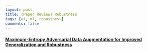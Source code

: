 ```yaml
---
layout: post    
title: (Paper Review) Robustness       
tags: [ai, ml, robustness]    
comments: false  
--- 
```


#### [Maximum-Entropy Adversarial Data Augmentation for Improved Generalization and Robustness](https://jihyeonryu.github.io/2021-02-17-robustness-paper1/)


